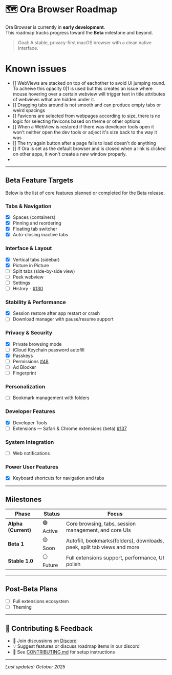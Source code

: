 # 🗺️ Ora Browser Roadmap

Ora Browser is currently in **early development**.  
This roadmap tracks progress toward the **Beta** milestone and beyond.

> Goal: A stable, privacy-first macOS browser with a clean native interface.

# Known issues
- [] WebViews are stacked on top of eachother to avoid UI jumping round. To acheive this opacity 0|1 is used but this creates an issue where mouse hovering over a certain webview will trigger text in title attributes of webviews wthat are hidden under it.
- [] Dragging tabs around is not smooth and can produce empty tabs or weird spacings
- [] Favicons are selected from webpages according to size, there is no logic for selecting favicons based on theme or other options
- [] When a WebView is restored if there was developer tools open it won't neither open the dev tools or adject it's size back to the way it was
- [] The try again button after a page fails to load doesn't do anything
- [] If Ora is set as the default browser and is closed when a link is clicked on other apps, it won't create a new window properly.
- 
---

## Beta Feature Targets

Below is the list of core features planned or completed for the Beta release.

### Tabs & Navigation
- [x] Spaces (containers)
- [x] Pinning and reordering
- [x] Floating tab switcher
- [x] Auto-closing inactive tabs

### Interface & Layout
- [x] Vertical tabs (sidebar)
- [x] Picture in Picture
- [ ] Split tabs (side-by-side view)
- [ ] Peek webview
- [ ] Settings
- [ ] History - [#130](https://github.com/the-ora/browser/pull/130)

### Stability & Performance
- [x] Session restore after app restart or crash
- [ ] Download manager with pause/resume support

### Privacy & Security
- [x] Private browsing mode
- [ ] iCloud Keychain password autofill
- [x] Passkeys
- [ ] Permissions [#48](https://github.com/the-ora/browser/pull/49)
- [ ] Ad Blocker
- [ ] Fingerprint

### Personalization
- [ ] Bookmark management with folders

### Developer Features
- [x] Developer Tools
- [ ] Extensions — Safari & Chrome extensions (beta) [#137](https://github.com/the-ora/browser/pull/137)

### System Integration
- [ ] Web notifications

### Power User Features
- [x] Keyboard shortcuts for navigation and tabs

---

## Milestones

| Phase | Status | Focus |
|--------|---------|--------|
| **Alpha (Current)** | 🟢 Active | Core browsing, tabs, session management, and core UIs |
| **Beta 1** | 🟡 Soon | Autofill, bookmarks(folders), downloads, peek, split tab views and more |
| **Stable 1.0** | ⚪ Future | Full extensions support, performance, UI polish |

---

## Post‑Beta Plans
- [ ] Full extensions ecosystem
- [ ] Theming

---

## 🤝 Contributing & Feedback
- 💬 Join discussions on [Discord](https://discord.gg/9aZWH52Zjm)  
- 💡 Suggest features or discuss roadmap items in our discord
- 📘 See [CONTRIBUTING.md](./CONTRIBUTING.md) for setup instructions

---

_Last updated: October 2025_
